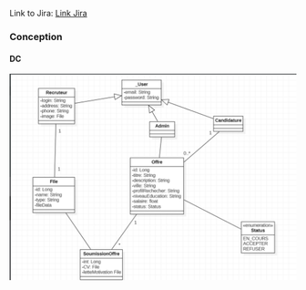 Link to Jira: [Link Jira](https://oussamalasri12.atlassian.net/jira/software/projects/MYR/boards/7/backlog)

### Conception
#### DC
![DC](https://github.com/Oussama-lasri/MyRh-backEnd/blob/master/Conception/DC-MyRHS.png?raw=true)
